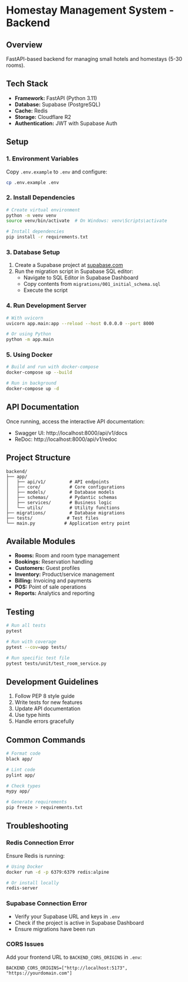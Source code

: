 # Homestay Management System - Backend

## Overview
FastAPI-based backend for managing small hotels and homestays (5-30 rooms).

## Tech Stack
- **Framework:** FastAPI (Python 3.11)
- **Database:** Supabase (PostgreSQL)
- **Cache:** Redis
- **Storage:** Cloudflare R2
- **Authentication:** JWT with Supabase Auth

## Setup

### 1. Environment Variables
Copy `.env.example` to `.env` and configure:
```bash
cp .env.example .env
```

### 2. Install Dependencies
```bash
# Create virtual environment
python -m venv venv
source venv/bin/activate  # On Windows: venv\Scripts\activate

# Install dependencies
pip install -r requirements.txt
```

### 3. Database Setup
1. Create a Supabase project at [supabase.com](https://supabase.com)
2. Run the migration script in Supabase SQL editor:
   - Navigate to SQL Editor in Supabase Dashboard
   - Copy contents from `migrations/001_initial_schema.sql`
   - Execute the script

### 4. Run Development Server
```bash
# With uvicorn
uvicorn app.main:app --reload --host 0.0.0.0 --port 8000

# Or using Python
python -m app.main
```

### 5. Using Docker
```bash
# Build and run with docker-compose
docker-compose up --build

# Run in background
docker-compose up -d
```

## API Documentation
Once running, access the interactive API documentation:
- Swagger UI: http://localhost:8000/api/v1/docs
- ReDoc: http://localhost:8000/api/v1/redoc

## Project Structure
```
backend/
├── app/
│   ├── api/v1/         # API endpoints
│   ├── core/           # Core configurations
│   ├── models/         # Database models
│   ├── schemas/        # Pydantic schemas
│   ├── services/       # Business logic
│   └── utils/          # Utility functions
├── migrations/         # Database migrations
├── tests/             # Test files
└── main.py           # Application entry point
```

## Available Modules
- **Rooms:** Room and room type management
- **Bookings:** Reservation handling
- **Customers:** Guest profiles
- **Inventory:** Product/service management
- **Billing:** Invoicing and payments
- **POS:** Point of sale operations
- **Reports:** Analytics and reporting

## Testing
```bash
# Run all tests
pytest

# Run with coverage
pytest --cov=app tests/

# Run specific test file
pytest tests/unit/test_room_service.py
```

## Development Guidelines
1. Follow PEP 8 style guide
2. Write tests for new features
3. Update API documentation
4. Use type hints
5. Handle errors gracefully

## Common Commands
```bash
# Format code
black app/

# Lint code
pylint app/

# Check types
mypy app/

# Generate requirements
pip freeze > requirements.txt
```

## Troubleshooting

### Redis Connection Error
Ensure Redis is running:
```bash
# Using Docker
docker run -d -p 6379:6379 redis:alpine

# Or install locally
redis-server
```

### Supabase Connection Error
- Verify your Supabase URL and keys in `.env`
- Check if the project is active in Supabase Dashboard
- Ensure migrations have been run

### CORS Issues
Add your frontend URL to `BACKEND_CORS_ORIGINS` in `.env`:
```
BACKEND_CORS_ORIGINS=["http://localhost:5173", "https://yourdomain.com"]
```